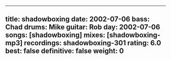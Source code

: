 
---
title: shadowboxing
date: 2002-07-06
bass:	Chad
drums:	Mike
guitar:	Rob
day: 2002-07-06
songs: [shadowboxing]
mixes: [shadowboxing-mp3]
recordings: shadowboxing-301
rating: 6.0
best: false
definitive: false
weight: 0
---
